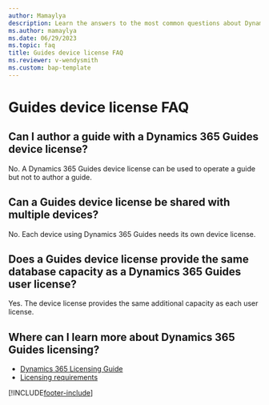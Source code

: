 ```yaml
---
author: Mamaylya
description: Learn the answers to the most common questions about Dynamics 365 Guides guide licensing.
ms.author: mamaylya
ms.date: 06/29/2023
ms.topic: faq
title: Guides device license FAQ
ms.reviewer: v-wendysmith
ms.custom: bap-template
---
```


# Guides device license FAQ

## Can I author a guide with a Dynamics 365 Guides device license?

No. A Dynamics 365 Guides device license can be used to operate a guide but not to author a guide.

## Can a Guides device license be shared with multiple devices?

No. Each device using Dynamics 365 Guides needs its own device license.

## Does a Guides device license provide the same database capacity as a Dynamics 365 Guides user license?

Yes. The device license provides the same additional capacity as each user license.

## Where can I learn more about Dynamics 365 Guides licensing?

- [Dynamics 365 Licensing Guide](https://go.microsoft.com/fwlink/?LinkId=866544&clcid=0x409)
- [Licensing requirements](requirements.md)

[!INCLUDE[footer-include](../includes/footer-banner.md)]

